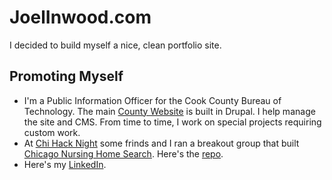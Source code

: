 # JoelInwood.com
I decided to build myself a nice, clean portfolio site. 
## Promoting Myself
* I'm a Public Information Officer for the Cook County Bureau of Technology. The main [County Website](https://cookcountyil.gov) is built in Drupal. I help manage the site and CMS. From time to time, I work on special projects requiring custom work.
* At [Chi Hack Night](https://chihacknight.org) some frinds and I ran a breakout group that built [Chicago Nursing Home Search](http://chicagonursinghomesearch.com). Here's the [repo](https://github.com/open-retirement/open-retirement.github.com). 
* Here's my [LinkedIn](https://www.linkedin.com/in/joel-inwood-18645512/).
